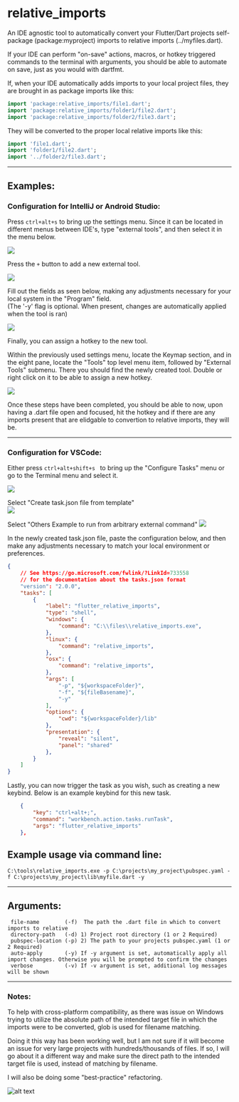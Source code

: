 # relative_imports

An IDE agnostic tool to automatically convert your Flutter/Dart projects self-package (package:myproject) imports to relative imports (../myfiles.dart).   

If your IDE can perform "on-save" actions, macros, or hotkey triggered commands to the terminal with arguments, you should be able to automate on save, just as you would with dartfmt.  

 
If, when your IDE automatically adds imports to your local project files, they are brought in as package imports like this:
```dart
import 'package:relative_imports/file1.dart';
import 'package:relative_imports/folder1/file2.dart';
import 'package:relative_imports/folder2/file3.dart';
 ```
They will be converted to the proper local relative imports like this:
```dart
import 'file1.dart';
import 'folder1/file2.dart';
import '../folder2/file3.dart';
 ```

---
## Examples:  
### **Configuration for IntelliJ or Android Studio:**

Press ```ctrl+alt+s``` to bring up the settings menu.
Since it can be located in different menus between IDE's, type "external tools", and then select it in the menu below.

![](https://i.imgur.com/0HY4fTO.png)

Press the ```+``` button to add a new external tool.

![](https://i.imgur.com/0cZsk5w.png)


Fill out the fields as seen below, making any adjustments necessary for your local system in the "Program" field.  
(The '-y' flag is optional. When present, changes are automatically applied when the tool is ran)

![](https://i.imgur.com/gWsWoYI.png)

Finally, you can assign a hotkey to the new tool.  

Within the previously used settings menu, locate the Keymap section, and in the eight pane, locate the "Tools" top level menu item, followed by "External Tools" submenu. There you should find the newly created tool. Double or right click on it to be able to assign a new hotkey. 

![](https://i.imgur.com/jFqFvI0.png)

Once these steps have been completed, you should be able to now, upon having a .dart file open and focused, hit the hotkey and if there are any imports present that are elidgable to convertion to relative imports, they will be.

---  

### **Configuration for VSCode:**

Either press ```ctrl+alt+shift+s ``` to bring up the "Configure Tasks" menu
or go to the Terminal menu and select it.

![](https://i.imgur.com/nV5kYUB.png)

Select "Create task.json file from template"  
![](https://i.imgur.com/1xoytR1.png)

Select "Others Example to run from arbitrary external command"
![](https://i.imgur.com/J6VwEmT.png)

In the newly created task.json file, paste the configuration below, and then make any adjustments necessary to match your local environment or preferences.

```json
{
    // See https://go.microsoft.com/fwlink/?LinkId=733558
    // for the documentation about the tasks.json format
    "version": "2.0.0",
    "tasks": [
        {
            "label": "flutter_relative_imports",
            "type": "shell",
            "windows": {
                "command": "C:\\files\\relative_imports.exe",
            },
            "linux": {
                "command": "relative_imports",
            },
            "osx": {
                "command": "relative_imports",
            },
            "args": [
                "-p", "${workspaceFolder}",
                "-f", "${fileBasename}",
                "-y"
            ],
            "options": {
                "cwd": "${workspaceFolder}/lib"
            },
            "presentation": {
                "reveal": "silent",
                "panel": "shared"
            },
        }
    ]
}
```

Lastly, you can now trigger the task as you wish, such as creating a new keybind. Below is an example keybind for this new task.

```json
    {
        "key": "ctrl+alt+;",
        "command": "workbench.action.tasks.runTask",
        "args": "flutter_relative_imports"
    },
```

## Example usage via command line:
```
C:\tools\relative_imports.exe -p C:\projects\my_project\pubspec.yaml -f C:\projects\my_project\lib\myfile.dart -y
```

---
## Arguments:  
```
 file-name        (-f)  The path the .dart file in which to convert imports to relative
 directory-path   (-d) 1) Project root directory (1 or 2 Required)
 pubspec-location (-p) 2) The path to your projects pubspec.yaml (1 or 2 Required)
 auto-apply       (-y) If -y argument is set, automatically apply all import changes. Otherwise you will be prompted to confirm the changes        
 verbose          (-v) If -v argument is set, additional log messages will be shown
```

---
### Notes:  
To help with cross-platform compatibility, as there was issue on Windows trying to utilize the absolute path of the 
intended target file in which the imports were to be converted, glob is used for filename matching.

Doing it this way has been working well, but I am not sure if it will become an issue for very large projects 
with hundreds/thousands of files. If so, I will go about it a different way and make sure the direct path to the 
intended target file is used, instead of matching by filename.

I will also be doing some "best-practice" refactoring.

![alt text](https://i.imgur.com/cg5ow2M.png "instance.id")